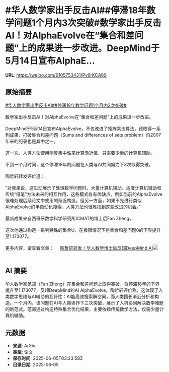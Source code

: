 # #华人数学家出手反击AI##停滞18年数学问题1个月内3次突破#数学家出手反击AI！对AlphaEvolve在“集合和差问题”上的成果进一步改进。DeepMind于5月14日宣布AlphaE...

**URL**: https://weibo.com/6105753431/Pv6rKCA8S

## 原始摘要

<a href="https://m.weibo.cn/search?containerid=231522type%3D1%26t%3D10%26q%3D%23%E5%8D%8E%E4%BA%BA%E6%95%B0%E5%AD%A6%E5%AE%B6%E5%87%BA%E6%89%8B%E5%8F%8D%E5%87%BBAI%23&amp;extparam=%23%E5%8D%8E%E4%BA%BA%E6%95%B0%E5%AD%A6%E5%AE%B6%E5%87%BA%E6%89%8B%E5%8F%8D%E5%87%BBAI%23" data-hide=""><span class="surl-text">#华人数学家出手反击AI#</span></a><a href="https://m.weibo.cn/search?containerid=231522type%3D1%26t%3D10%26q%3D%23%E5%81%9C%E6%BB%9E18%E5%B9%B4%E6%95%B0%E5%AD%A6%E9%97%AE%E9%A2%981%E4%B8%AA%E6%9C%88%E5%86%853%E6%AC%A1%E7%AA%81%E7%A0%B4%23&amp;extparam=%23%E5%81%9C%E6%BB%9E18%E5%B9%B4%E6%95%B0%E5%AD%A6%E9%97%AE%E9%A2%981%E4%B8%AA%E6%9C%88%E5%86%853%E6%AC%A1%E7%AA%81%E7%A0%B4%23" data-hide=""><span class="surl-text">#停滞18年数学问题1个月内3次突破#</span></a><br><br>数学家出手反击AI！对AlphaEvolve在“集合和差问题”上的成果进一步改进。<br><br>DeepMind于5月14日宣布AlphaEvolve，不仅改进了矩阵乘法算法，还取得一系列成果，打破集合和差问题（Sums and differences of sets problem）自2007年来的纪录也是其中之一。<br> <br>这一次，人类方法使用测度集中性来计算渐近值，只需要少量的计算机辅助。<br> <br>不到一个月时间，这个停滞18年的问题在人类与AI共同努力下3次取得突破。<br> <br>陶哲轩转发评价道：<br><br>“对我来说，这生动展示了处理数学问题时，大量计算机辅助、适度计算机辅助和传统“纸笔”方法未来的相互作用，这些模式各有优缺点。例如当前的AlphaEvolve很难处理后续论文中使用的渐近构造。但另一方面，如果不先进行类似AlphaEvolve的半自动化搜索，人类方法也很难找到这些改进的机会。”<br><br>最新成果来自西班牙数学科学研究所ICMAT的博士后Fan Zheng，<br> <br>这次他通过构造一系列特殊的集合U，在极限情况下将集合和差问题θ的下界提升至1.173077。<br><br>更多内容，请查看文章： <a href="https://weibo.com/ttarticle/p/show?id=2309405174129530896397" data-hide=""><span class="url-icon"><img style="width: 1rem;height: 1rem" src="https://h5.sinaimg.cn/upload/2015/09/25/3/timeline_card_small_article_default.png" referrerpolicy="no-referrer"></span><span class="surl-text">陶哲轩转发！华人数学博士后反超DeepMind AI</span></a><img style="" src="https://tvax2.sinaimg.cn/large/006Fd7o3gy1i247rfdl24j30rs0fmwgi.jpg" referrerpolicy="no-referrer"><br><br>

## AI 摘要

华人数学家范郑（Fan Zheng）在集合和差问题上取得突破，将停滞18年的下界提升至1.173077，反超DeepMind的AI AlphaEvolve。陶哲轩评价称，这体现了人类数学思维与AI辅助的互补性：AI能高效搜索解空间，而人类擅长渐近分析和构造。一个月内，该问题在AI与人类协作下三次突破，展示了人机协同解决数学难题的新范式。范郑通过构造特殊集合优化结果，主要依赖传统数学方法，仅需少量计算机辅助。

## 元数据

- **来源**: ArXiv
- **类型**: 论文
- **保存时间**: 2025-06-05T03:23:58Z
- **目录日期**: 2025-06-05
